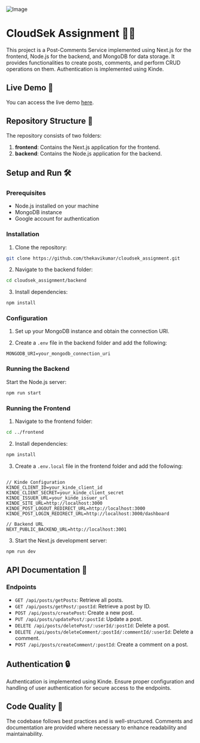 ![Image](https://media.discordapp.net/attachments/1012227636312944650/1239077109360496742/Safari_Big_Sur_-_Light.png?ex=66419bfb&is=66404a7b&hm=51363bf7ef87fd165bbe1f6a8a6efb208c4a535984b62ea1c57c4cc15ccbed9b&=&format=webp&quality=lossless&width=1038&height=602)

# CloudSek Assignment 👨‍💻

This project is a Post-Comments Service implemented using Next.js for the frontend, Node.js for the backend, and MongoDB for data storage. It provides functionalities to create posts, comments, and perform CRUD operations on them. Authentication is implemented using Kinde.

## Live Demo 🚀

You can access the live demo [here](https://cloudsekassignment.vercel.app/).

## Repository Structure 📂

The repository consists of two folders:

1. **frontend**: Contains the Next.js application for the frontend.
2. **backend**: Contains the Node.js application for the backend.

## Setup and Run 🛠️

### Prerequisites

- Node.js installed on your machine
- MongoDB instance
- Google account for authentication

### Installation

1. Clone the repository:

```bash
git clone https://github.com/thekavikumar/cloudsek_assignment.git
```

2. Navigate to the backend folder:

```bash
cd cloudsek_assignment/backend
```

3. Install dependencies:

```bash
npm install
```

### Configuration

1. Set up your MongoDB instance and obtain the connection URI.

2. Create a `.env` file in the backend folder and add the following:

```plaintext
MONGODB_URI=your_mongodb_connection_uri
```

### Running the Backend

Start the Node.js server:

```bash
npm run start
```

### Running the Frontend

1. Navigate to the frontend folder:

```bash
cd ../frontend
```

2. Install dependencies:

```bash
npm install
```

3. Create a `.env.local` file in the frontend folder and add the following:

```plaintext

// Kinde Configuration
KINDE_CLIENT_ID=your_kinde_client_id
KINDE_CLIENT_SECRET=your_kinde_client_secret
KINDE_ISSUER_URL=your_kinde_issuer_url
KINDE_SITE_URL=http://localhost:3000
KINDE_POST_LOGOUT_REDIRECT_URL=http://localhost:3000
KINDE_POST_LOGIN_REDIRECT_URL=http://localhost:3000/dashboard

// Backend URL
NEXT_PUBLIC_BACKEND_URL=http://localhost:3001
```

3. Start the Next.js development server:

```bash
npm run dev
```

## API Documentation 📝

### Endpoints

- `GET /api/posts/getPosts`: Retrieve all posts.
- `GET /api/posts/getPost/:postId`: Retrieve a post by ID.
- `POST /api/posts/createPost`: Create a new post.
- `PUT /api/posts/updatePost/:postId`: Update a post.
- `DELETE /api/posts/deletePost/:userId/:postId`: Delete a post.
- `DELETE /api/posts/deleteComment/:postId/:commentId/:userId`: Delete a comment.
- `POST /api/posts/createComment/:postId`: Create a comment on a post.

## Authentication 🔒

Authentication is implemented using Kinde. Ensure proper configuration and handling of user authentication for secure access to the endpoints.

## Code Quality 🌟

The codebase follows best practices and is well-structured. Comments and documentation are provided where necessary to enhance readability and maintainability.
